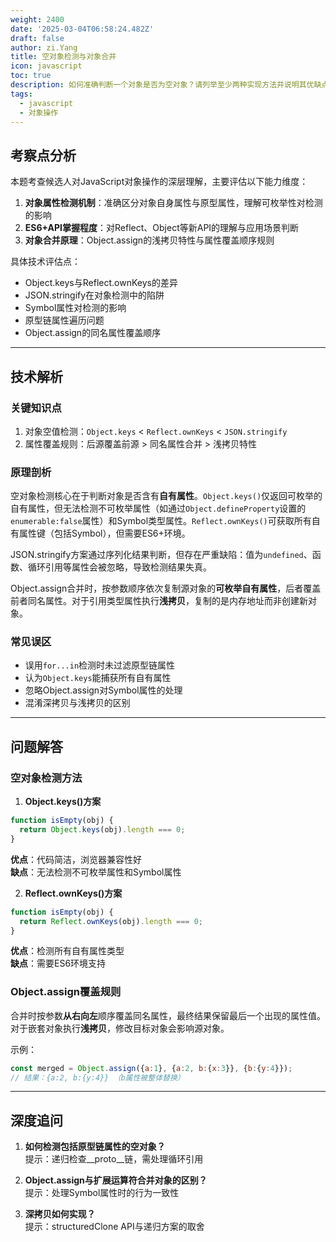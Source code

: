 ```yaml
---
weight: 2400
date: '2025-03-04T06:58:24.482Z'
draft: false
author: zi.Yang
title: 空对象检测与对象合并
icon: javascript
toc: true
description: 如何准确判断一个对象是否为空对象？请列举至少两种实现方法并说明其优缺点。同时请解释Object.assign()在合并多个对象时的属性覆盖规则。
tags:
  - javascript
  - 对象操作
---
```


## 考察点分析

本题考查候选人对JavaScript对象操作的深层理解，主要评估以下能力维度：
1. **对象属性检测机制**：准确区分对象自身属性与原型属性，理解可枚举性对检测的影响
2. **ES6+API掌握程度**：对Reflect、Object等新API的理解与应用场景判断
3. **对象合并原理**：Object.assign的浅拷贝特性与属性覆盖顺序规则

具体技术评估点：
- Object.keys与Reflect.ownKeys的差异
- JSON.stringify在对象检测中的陷阱
- Symbol属性对检测的影响
- 原型链属性遍历问题
- Object.assign的同名属性覆盖顺序

---

## 技术解析

### 关键知识点
1. 对象空值检测：`Object.keys` < `Reflect.ownKeys` < `JSON.stringify`
2. 属性覆盖规则：后源覆盖前源 > 同名属性合并 > 浅拷贝特性

### 原理剖析
空对象检测核心在于判断对象是否含有**自有属性**。`Object.keys()`仅返回可枚举的自有属性，但无法检测不可枚举属性（如通过`Object.defineProperty`设置的`enumerable:false`属性）和Symbol类型属性。`Reflect.ownKeys()`可获取所有自有属性键（包括Symbol），但需要ES6+环境。

JSON.stringify方案通过序列化结果判断，但存在严重缺陷：值为`undefined`、函数、循环引用等属性会被忽略，导致检测结果失真。

Object.assign合并时，按参数顺序依次复制源对象的**可枚举自有属性**，后者覆盖前者同名属性。对于引用类型属性执行**浅拷贝**，复制的是内存地址而非创建新对象。

### 常见误区
- 误用`for...in`检测时未过滤原型链属性
- 认为`Object.keys`能捕获所有自有属性
- 忽略Object.assign对Symbol属性的处理
- 混淆深拷贝与浅拷贝的区别

---

## 问题解答

### 空对象检测方法
1. **Object.keys()方案**
```javascript
function isEmpty(obj) {
  return Object.keys(obj).length === 0;
}
```
**优点**：代码简洁，浏览器兼容性好  
**缺点**：无法检测不可枚举属性和Symbol属性

2. **Reflect.ownKeys()方案**
```javascript
function isEmpty(obj) {
  return Reflect.ownKeys(obj).length === 0;
}
```
**优点**：检测所有自有属性类型  
**缺点**：需要ES6环境支持

### Object.assign覆盖规则
合并时按参数**从右向左**顺序覆盖同名属性，最终结果保留最后一个出现的属性值。对于嵌套对象执行**浅拷贝**，修改目标对象会影响源对象。

示例：
```javascript
const merged = Object.assign({a:1}, {a:2, b:{x:3}}, {b:{y:4}});
// 结果：{a:2, b:{y:4}} （b属性被整体替换）
```

---

## 深度追问

1. **如何检测包括原型链属性的空对象？**  
提示：递归检查__proto__链，需处理循环引用

2. **Object.assign与扩展运算符合并对象的区别？**  
提示：处理Symbol属性时的行为一致性

3. **深拷贝如何实现？**  
提示：structuredClone API与递归方案的取舍
